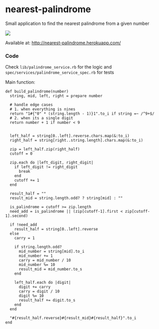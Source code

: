 nearest-palindrome
==================

Small application to find the nearest palindrome from a given number

![](https://travis-ci.org/GriffinHeart/nearest-palindrome.svg?branch=master)

Available at: http://nearest-palindrome.herokuapp.com/


### Code

Check `lib/palindrome_service.rb` for the logic and `spec/services/palindrome_service_spec.rb` for tests

Main function:

````
def build_palindrome(number)
  string, mid, left, right = prepare number

  # handle edge cases
  # 1. when everything is nines
  return "1#{"0" * (string.length - 1)}1".to_i if string =~ /^9+$/
  # 2. when its a single digit
  return number + 1 if number < 9 


  left_half = string[0..left].reverse.chars.map(&:to_i)
  right_half = string[right..string.length].chars.map(&:to_i)

  zip = left_half.zip(right_half)
  cutoff = 0

  zip.each do |left_digit, right_digit|
    if left_digit != right_digit
      break
    end
    cutoff += 1
  end

  result_half = ""
  result_mid = string.length.odd? ? string[mid] : ""

  is_palindrome = cutoff >= zip.length 
  need_add = is_palindrome || (zip[cutoff-1].first < zip[cutoff-1].second)

  if !need_add
    result_half = string[0..left].reverse
  else
    carry = 1

    if string.length.odd?
      mid_number = string[mid].to_i
      mid_number += 1
      carry = mid_number / 10
      mid_number %= 10
      result_mid = mid_number.to_s
    end

    left_half.each do |digit|
      digit += carry
      carry = digit / 10
      digit %= 10
      result_half += digit.to_s
    end
  end

  "#{result_half.reverse}#{result_mid}#{result_half}".to_i
end

````
